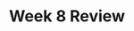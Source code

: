 ---
toc: true
comments: true
layout: post
title: Week 8 Review
description: Week 8 Review
courses: { csp: {week: 8} }
type: tangibles
---
